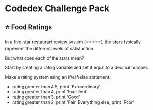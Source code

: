 # Codedex Challenge Pack
## ⭐️ Food Ratings
In a five-star restaurant review system (⭐️⭐️⭐️⭐️⭐️), the stars typically represent the different levels of satisfaction.

But what does each of the stars mean?

Start by creating a rating variable and set it equal to a decimal number.

Make a rating system using an if/elif/else statement:

- rating greater than 4.5, print 'Extraordinary'
- rating greater than 4, print 'Excellent'
- rating greater than 3, print 'Good'
- rating greater than 2, print 'Fair'
Everything else, print 'Poor'

